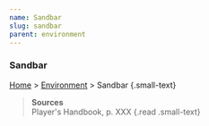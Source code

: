 ```yaml
---
name: Sandbar
slug: sandbar
parent: environment
---
```

### Sandbar
[Home](dm-operations-center) > [Environment](environment) > Sandbar {.small-text}



> **Sources** <br/>
> Player's Handbook, p. XXX
{.read .small-text}
